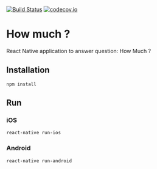 [![Build Status](https://travis-ci.org/alenoir/how-much.svg?branch=master)](https://travis-ci.org/alenoir/how-much)
[![codecov.io](http://codecov.io/github/alenoir/how-much/coverage.svg?branch=master)](http://codecov.io/github/alenoir/how-much?branch=master)

# How much ?

React Native application to answer question: How Much ?

## Installation

```
npm install
```

## Run

### iOS
```
react-native run-ios
```

### Android
```
react-native run-android
```
